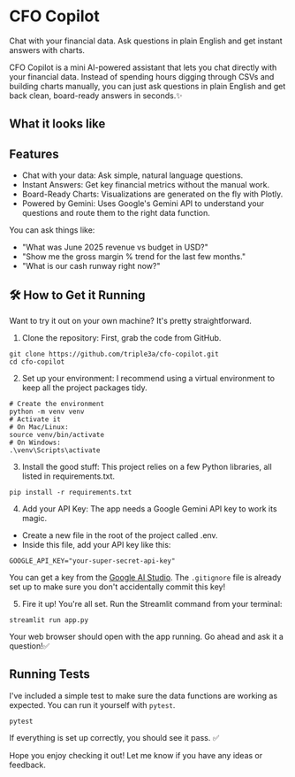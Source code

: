 # CFO Copilot

Chat with your financial data. Ask questions in plain English and get instant answers with charts.

CFO Copilot is a mini AI-powered assistant that lets you chat directly with your financial data. Instead of spending hours digging through CSVs and building charts manually, you can just ask questions in plain English and get back clean, board-ready answers in seconds.✨ 

## What it looks like


## Features
- Chat with your data: Ask simple, natural language questions.
- Instant Answers: Get key financial metrics without the manual work.
- Board-Ready Charts: Visualizations are generated on the fly with Plotly.
- Powered by Gemini: Uses Google's Gemini API to understand your questions and route them to the right data function.

You can ask things like:
* "What was June 2025 revenue vs budget in USD?"
* "Show me the gross margin % trend for the last few months."
* "What is our cash runway right now?"
  
## 🛠️ How to Get it Running
Want to try it out on your own machine? It's pretty straightforward.

1. Clone the repository:
First, grab the code from GitHub.
```
git clone https://github.com/triple3a/cfo-copilot.git
cd cfo-copilot
```

2. Set up your environment:
I recommend using a virtual environment to keep all the project packages tidy.
```
# Create the environment
python -m venv venv
# Activate it
# On Mac/Linux:
source venv/bin/activate
# On Windows:
.\venv\Scripts\activate
```

3. Install the good stuff:
This project relies on a few Python libraries, all listed in requirements.txt.
```
pip install -r requirements.txt
```

4. Add your API Key:
The app needs a Google Gemini API key to work its magic.
- Create a new file in the root of the project called .env.
- Inside this file, add your API key like this:
```
GOOGLE_API_KEY="your-super-secret-api-key"
```
You can get a key from the [Google AI Studio](http://aistudio.google.com/app/apikey). The `.gitignore` file is already set up to make sure you don't accidentally commit this key!

5. Fire it up!
You're all set. Run the Streamlit command from your terminal:
```
streamlit run app.py
```
Your web browser should open with the app running. Go ahead and ask it a question!✅ 

## Running Tests
I've included a simple test to make sure the data functions are working as expected. You can run it yourself with `pytest`.
```
pytest
```
If everything is set up correctly, you should see it pass. ✅

Hope you enjoy checking it out! Let me know if you have any ideas or feedback.
